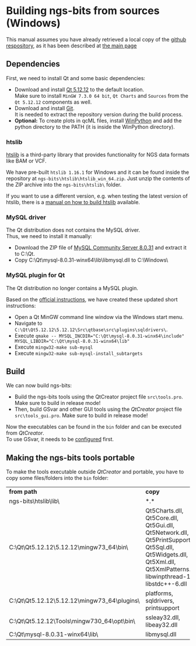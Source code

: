 # Building ngs-bits from sources (Windows)

This manual assumes you have already retrieved a local copy of the [github respository](https://github.com/imgag/ngs-bits), as it has been described at [the main page](../README.md)

## Dependencies

First, we need to install Qt and some basic dependencies:

* Download and install [Qt 5.12.12](https://download.qt.io/archive/qt/5.12/5.12.12/) to the default location.  
  Make sure to install `MinGW 7.3.0 64 bit`, `Qt Charts` and `Sources` from the `Qt 5.12.12` components as well. 
* Download and install [Git](https://git-scm.com/download/win).  
  It is needed to extract the repository version during the build process.  
* **Optional:** To create plots in qcML files, install [WinPython](http://winpython.github.io/) and add the python directory to the PATH (it is inside the WinPython directory).

### htslib

[htslib](https://github.com/samtools/htslib) is a third-party library that provides functionality for NGS data formats like BAM or VCF.

We have pre-built `htslib 1.16.1` for Windows and it can be found inside the repository at `ngs-bits\htslib\htslib_win_64.zip`. Just unzip the contents of the ZIP archive into the `ngs-bits\htslib\` folder.

If you want to use a different version, e.g. when testing the latest version of htslib, there is a [manual on how to build htslib](install_win_htslib.md) available.


### MySQL driver

The Qt distribution does not contains the MySQL driver.  
Thus, we need to install it manually:

* Download the ZIP file of [MySQL Community Server 8.0.31](http://downloads.mysql.com/archives/community/) and extract it to C:\Qt\.  
* Copy C:\Qt\mysql-8.0.31-winx64\lib\libmysql.dll to C:\Windows\

### MySQL plugin for Qt

The Qt distribution no longer contains a MySQL plugin.

Based on the [official instructions](https://doc.qt.io/qt-5/sql-driver.html#how-to-build-the-qmysql-plugin-on-windows), we have created these updated short instructions:

* Open a Qt MinGW command line window via the Windows start menu.
* Navigate to `C:\Qt\Qt5.12.12\5.12.12\Src\qtbase\src\plugins\sqldrivers\`.
* Execute `qmake -- MYSQL_INCDIR="C:\Qt\mysql-8.0.31-winx64\include" MYSQL_LIBDIR="C:\Qt\mysql-8.0.31-winx64\lib"`
* Execute `mingw32-make sub-mysql`
* Execute `mingw32-make sub-mysql-install_subtargets`

## Build

We can now build ngs-bits:

* Build the ngs-bits tools using the QtCreator project file `src\tools.pro`. Make sure to build in release mode!  
* Then, build GSvar and other GUI tools using the *QtCreator* project file `src\tools_gui.pro`. Make sure to build in release mode!  


Now the executables can be found in the `bin` folder and can be executed from *QtCreator*.  
To use GSvar, it needs to be [configured](GSvar/configuration.md) first.

## Making the ngs-bits tools portable

To make the tools executable outside *QtCreator* and portable, you have to copy some files/folders into the `bin` folder:

<table>
	<tr>
		<td><b>from path</b></td>
		<td><b>copy</b></td>
	</tr>
	<tr>
		<td>ngs-bits\htslib\lib\</td>
		<td>
		*.*
		</td>
	</tr>
	<tr>
		<td>C:\Qt\Qt5.12.12\5.12.12\mingw73_64\bin\</td>
		<td>Qt5Charts.dll, Qt5Core.dll, Qt5Gui.dll, Qt5Network.dll, Qt5PrintSupport.dll, Qt5Sql.dll, Qt5Widgets.dll, Qt5Xml.dll, Qt5XmlPatterns.dll, libwinpthread-1.dll, libstdc++-6.dll</td>
	</tr>
	<tr>
		<td>C:\Qt\Qt5.12.12\5.12.12\mingw73_64\plugins\</td>
		<td>platforms, sqldrivers, printsupport</td>
	</tr>
	<tr>
		<td>C:\Qt\Qt5.12.12\Tools\mingw730_64\opt\bin\</td>
		<td>ssleay32.dll, libeay32.dll</td>
	</tr>
	<tr>
		<td>C:\Qt\mysql-8.0.31-winx64\lib\</td>
		<td>libmysql.dll</td>
	</tr>
</table>

